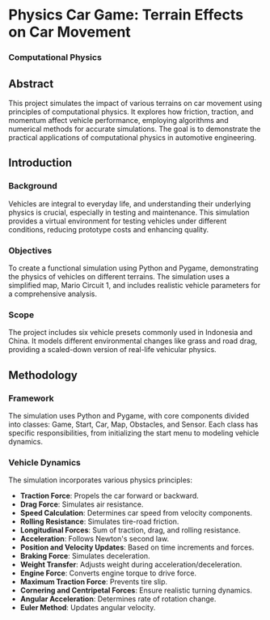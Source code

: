 # Physics Car Game: Terrain Effects on Car Movement

### Computational Physics

## Abstract
This project simulates the impact of various terrains on car movement using principles of computational physics. It explores how friction, traction, and momentum affect vehicle performance, employing algorithms and numerical methods for accurate simulations. The goal is to demonstrate the practical applications of computational physics in automotive engineering.

## Introduction
### Background
Vehicles are integral to everyday life, and understanding their underlying physics is crucial, especially in testing and maintenance. This simulation provides a virtual environment for testing vehicles under different conditions, reducing prototype costs and enhancing quality.

### Objectives
To create a functional simulation using Python and Pygame, demonstrating the physics of vehicles on different terrains. The simulation uses a simplified map, Mario Circuit 1, and includes realistic vehicle parameters for a comprehensive analysis.

### Scope
The project includes six vehicle presets commonly used in Indonesia and China. It models different environmental changes like grass and road drag, providing a scaled-down version of real-life vehicular physics.

## Methodology
### Framework
The simulation uses Python and Pygame, with core components divided into classes: Game, Start, Car, Map, Obstacles, and Sensor. Each class has specific responsibilities, from initializing the start menu to modeling vehicle dynamics.

### Vehicle Dynamics
The simulation incorporates various physics principles:

- **Traction Force**: Propels the car forward or backward.
- **Drag Force**: Simulates air resistance.
- **Speed Calculation**: Determines car speed from velocity components.
- **Rolling Resistance**: Simulates tire-road friction.
- **Longitudinal Forces**: Sum of traction, drag, and rolling resistance.
- **Acceleration**: Follows Newton's second law.
- **Position and Velocity Updates**: Based on time increments and forces.
- **Braking Force**: Simulates deceleration.
- **Weight Transfer**: Adjusts weight during acceleration/deceleration.
- **Engine Force**: Converts engine torque to drive force.
- **Maximum Traction Force**: Prevents tire slip.
- **Cornering and Centripetal Forces**: Ensure realistic turning dynamics.
- **Angular Acceleration**: Determines rate of rotation change.
- **Euler Method**: Updates angular velocity.

